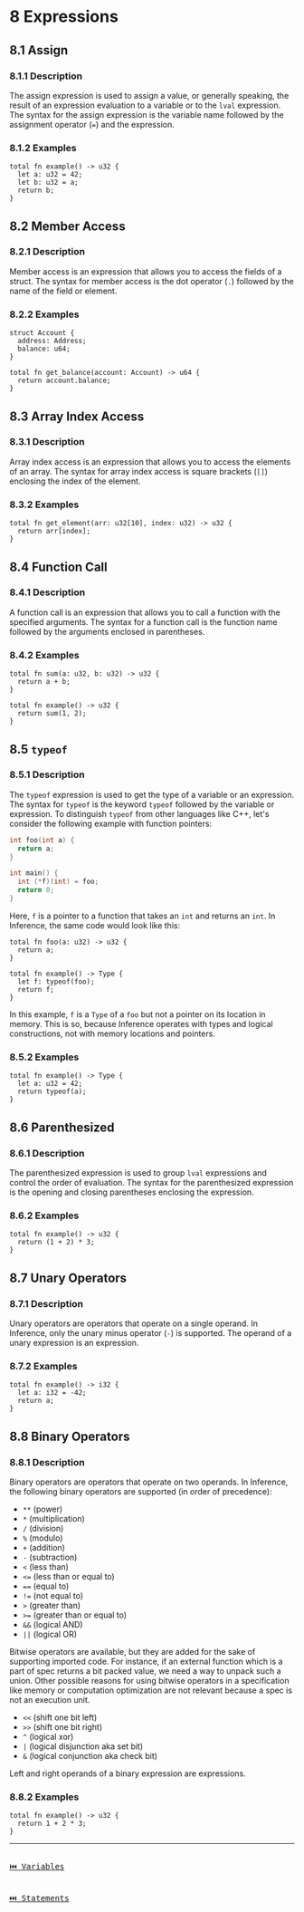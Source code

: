 # 8 Expressions

## 8.1 Assign

### 8.1.1 Description

The assign expression is used to assign a value, or generally speaking, the result of an expression evaluation to a variable or to the `lval` expression. The syntax for the assign expression is the variable name followed by the assignment operator (`=`) and the expression.

### 8.1.2 Examples

```inference
total fn example() -> u32 {
  let a: u32 = 42;
  let b: u32 = a;
  return b;
}
```

## 8.2 Member Access

### 8.2.1 Description

Member access is an expression that allows you to access the fields of a struct. The syntax for member access is the dot operator (`.`) followed by the name of the field or element.

### 8.2.2 Examples

```inference
struct Account {
  address: Address;
  balance: u64;
}

total fn get_balance(account: Account) -> u64 {
  return account.balance;
}
```

## 8.3 Array Index Access

### 8.3.1 Description

Array index access is an expression that allows you to access the elements of an array. The syntax for array index access is square brackets (`[]`) enclosing the index of the element.

### 8.3.2 Examples

```inference
total fn get_element(arr: u32[10], index: u32) -> u32 {
  return arr[index];
}
```

## 8.4 Function Call

### 8.4.1 Description

A function call is an expression that allows you to call a function with the specified arguments. The syntax for a function call is the function name followed by the arguments enclosed in parentheses.

### 8.4.2 Examples

```inference
total fn sum(a: u32, b: u32) -> u32 {
  return a + b;
}

total fn example() -> u32 {
  return sum(1, 2);
}
```

## 8.5 `typeof`

### 8.5.1 Description

The `typeof` expression is used to get the type of a variable or an expression. The syntax for `typeof` is the keyword `typeof` followed by the variable or expression.
To distinguish `typeof` from other languages like C++, let's consider the following example with function pointers:

```c++
int foo(int a) {
  return a;
}

int main() {
  int (*f)(int) = foo;
  return 0;
}
```

Here, `f` is a pointer to a function that takes an `int` and returns an `int`. In Inference, the same code would look like this:

```inference
total fn foo(a: u32) -> u32 {
  return a;
}

total fn example() -> Type {
  let f: typeof(foo);
  return f;
}
```

In this example, `f` is a `Type` of a `foo` but not a pointer on its location in memory. This is so, because Inference operates with types and logical constructions, not with memory locations and pointers.

### 8.5.2 Examples

```inference
total fn example() -> Type {
  let a: u32 = 42;
  return typeof(a);
}
```

## 8.6 Parenthesized

### 8.6.1 Description

The parenthesized expression is used to group `lval` expressions and control the order of evaluation. The syntax for the parenthesized expression is the opening and closing parentheses enclosing the expression.

### 8.6.2 Examples

```inference
total fn example() -> u32 {
  return (1 + 2) * 3;
}
```

## 8.7 Unary Operators

### 8.7.1 Description

Unary operators are operators that operate on a single operand. In Inference, only the unary minus operator (`-`) is supported. The operand of a unary expression is an expression.

### 8.7.2 Examples

```inference
total fn example() -> i32 {
  let a: i32 = -42;
  return a;
}
```

## 8.8 Binary Operators

### 8.8.1 Description

Binary operators are operators that operate on two operands. In Inference, the following binary operators are supported (in order of precedence):

- `**` (power)
- `*` (multiplication)
- `/` (division)
- `%` (modulo)
- `+` (addition)
- `-` (subtraction)
- `<` (less than)
- `<=` (less than or equal to)
- `==` (equal to)
- `!=` (not equal to)
- `>` (greater than)
- `>=` (greater than or equal to)
- `&&` (logical AND)
- `||` (logical OR)

Bitwise operators are available, but they are added for the sake of supporting imported code. For instance, if an external function which is a part of spec returns a bit packed value, we need a way to unpack such a union. Other possible reasons for using bitwise operators in a specification like memory or computation optimization are not relevant because a spec is not an execution unit.

- `<<` (shift one bit left)
- `>>` (shift one bit right)
- `^` (logical xor)
- `|` (logical disjunction aka set bit)
- `&` (logical conjunction aka check bit)

Left and right operands of a binary expression are expressions.

### 8.8.2 Examples

```inference
total fn example() -> u32 {
  return 1 + 2 * 3;
}
```

---

[<kbd><br>⏮️ Variables<br><br></kbd>](./variables.md)
[<kbd><br>⏭️ Statements<br><br></kbd>](./statements.md)
